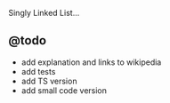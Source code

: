 Singly Linked List...

## @todo 
- add explanation and links to wikipedia
- add tests
- add TS version
- add small code version